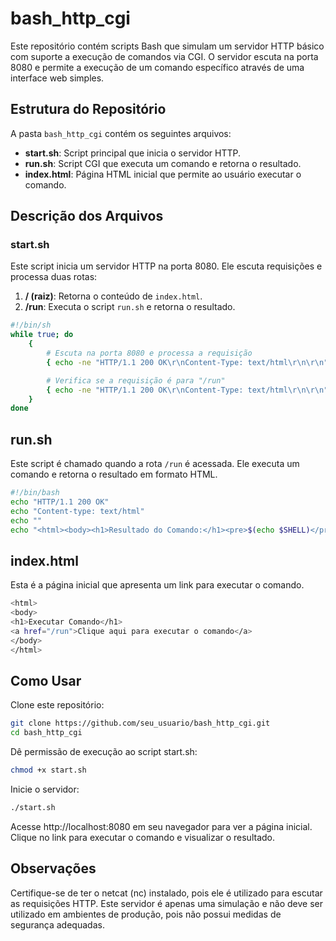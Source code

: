 # bash_http_cgi

Este repositório contém scripts Bash que simulam um servidor HTTP básico com suporte a execução de comandos via CGI. O servidor escuta na porta 8080 e permite a execução de um comando específico através de uma interface web simples.

## Estrutura do Repositório

A pasta `bash_http_cgi` contém os seguintes arquivos:

- **start.sh**: Script principal que inicia o servidor HTTP.
- **run.sh**: Script CGI que executa um comando e retorna o resultado.
- **index.html**: Página HTML inicial que permite ao usuário executar o comando.

## Descrição dos Arquivos

### start.sh

Este script inicia um servidor HTTP na porta 8080. Ele escuta requisições e processa duas rotas:

1. **/ (raiz)**: Retorna o conteúdo de `index.html`.
2. **/run**: Executa o script `run.sh` e retorna o resultado.

```bash
#!/bin/sh
while true; do
    {
        # Escuta na porta 8080 e processa a requisição
        { echo -ne "HTTP/1.1 200 OK\r\nContent-Type: text/html\r\n\r\n"; cat index.html; } | nc -l -p 8080 -q 1;

        # Verifica se a requisição é para "/run"
        { echo -ne "HTTP/1.1 200 OK\r\nContent-Type: text/html\r\n\r\n"; ./run.sh; } | nc -l -p 8080 -q 1;
    }
done
```

## run.sh

Este script é chamado quando a rota `/run` é acessada. Ele executa um comando e retorna o resultado em formato HTML.

```bash
#!/bin/bash
echo "HTTP/1.1 200 OK"
echo "Content-type: text/html"
echo ""
echo "<html><body><h1>Resultado do Comando:</h1><pre>$(echo $SHELL)</pre></body></html>"
```

## index.html

Esta é a página inicial que apresenta um link para executar o comando.

```bash
<html>
<body>
<h1>Executar Comando</h1>
<a href="/run">Clique aqui para executar o comando</a>
</body>
</html>
```

## Como Usar

Clone este repositório:

```bash
git clone https://github.com/seu_usuario/bash_http_cgi.git
cd bash_http_cgi
```

Dê permissão de execução ao script start.sh:

```bash
chmod +x start.sh
```

Inicie o servidor:

```bash
./start.sh
```

Acesse http://localhost:8080 em seu navegador para ver a página inicial. Clique no link para executar o comando e visualizar o resultado.

## Observações

Certifique-se de ter o netcat (nc) instalado, pois ele é utilizado para escutar as requisições HTTP.
Este servidor é apenas uma simulação e não deve ser utilizado em ambientes de produção, pois não possui medidas de segurança adequadas.
